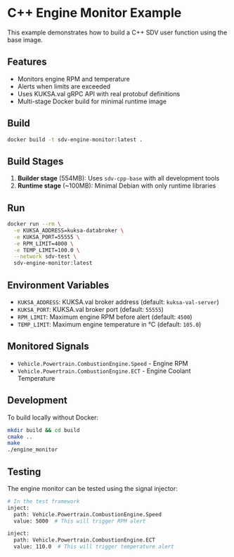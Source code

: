 # C++ Engine Monitor Example

This example demonstrates how to build a C++ SDV user function using the base image.

## Features

- Monitors engine RPM and temperature
- Alerts when limits are exceeded
- Uses KUKSA.val gRPC API with real protobuf definitions
- Multi-stage Docker build for minimal runtime image

## Build

```bash
docker build -t sdv-engine-monitor:latest .
```

## Build Stages

1. **Builder stage** (554MB): Uses `sdv-cpp-base` with all development tools
2. **Runtime stage** (~100MB): Minimal Debian with only runtime libraries

## Run

```bash
docker run --rm \
  -e KUKSA_ADDRESS=kuksa-databroker \
  -e KUKSA_PORT=55555 \
  -e RPM_LIMIT=4000 \
  -e TEMP_LIMIT=100.0 \
  --network sdv-test \
  sdv-engine-monitor:latest
```

## Environment Variables

- `KUKSA_ADDRESS`: KUKSA.val broker address (default: `kuksa-val-server`)
- `KUKSA_PORT`: KUKSA.val broker port (default: `55555`)
- `RPM_LIMIT`: Maximum engine RPM before alert (default: `4500`)
- `TEMP_LIMIT`: Maximum engine temperature in °C (default: `105.0`)

## Monitored Signals

- `Vehicle.Powertrain.CombustionEngine.Speed` - Engine RPM
- `Vehicle.Powertrain.CombustionEngine.ECT` - Engine Coolant Temperature

## Development

To build locally without Docker:

```bash
mkdir build && cd build
cmake ..
make
./engine_monitor
```

## Testing

The engine monitor can be tested using the signal injector:

```bash
# In the test framework
inject:
  path: Vehicle.Powertrain.CombustionEngine.Speed
  value: 5000  # This will trigger RPM alert

inject:
  path: Vehicle.Powertrain.CombustionEngine.ECT
  value: 110.0  # This will trigger temperature alert
```